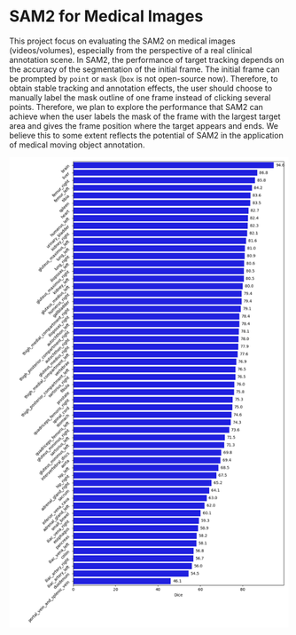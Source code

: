 # SAM2 for Medical Images

This project focus on evaluating the SAM2 on medical images (videos/volumes), especially from the perspective of a real clinical annotation scene. In SAM2, the performance of target tracking depends on the accuracy of the segmentation of the initial frame. The initial frame can be prompted by `point` or `mask` (`box` is not open-source now). Therefore, to obtain stable tracking and annotation effects, the user should choose to manually label the mask outline of one frame instead of clicking several points. Therefore, we plan to explore the performance that SAM2 can achieve when the user labels the mask of the frame with the largest target area and gives the frame position where the target appears and ends. We believe this to some extent reflects the potential of SAM2 in the application of medical moving object annotation.

<div align="center"><img src="https://github.com/yuhoo0302/SAM2-for-Medical-Images/blob/main/results/results_mr1.png"></div>
